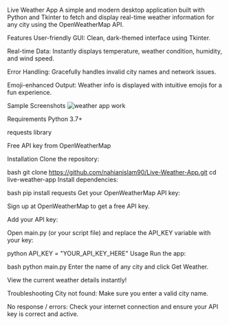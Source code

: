 Live Weather App
A simple and modern desktop application built with Python and Tkinter to fetch and display real-time weather information for any city using the OpenWeatherMap API.

Features
User-friendly GUI: Clean, dark-themed interface using Tkinter.

Real-time Data: Instantly displays temperature, weather condition, humidity, and wind speed.

Error Handling: Gracefully handles invalid city names and network issues.

Emoji-enhanced Output: Weather info is displayed with intuitive emojis for a fun experience.

Sample Screenshots
![weather app work](https://github.com/user-attachments/assets/cd86c023-27a1-46a5-b7c4-e829c2e412d1)


Requirements
Python 3.7+

requests library

Free API key from OpenWeatherMap

Installation
Clone the repository:

bash
git clone https://github.com/nahianislam90/Live-Weather-App.git
cd live-weather-app
Install dependencies:

bash
pip install requests
Get your OpenWeatherMap API key:

Sign up at OpenWeatherMap to get a free API key.

Add your API key:

Open main.py (or your script file) and replace the API_KEY variable with your key:

python
API_KEY = "YOUR_API_KEY_HERE"
Usage
Run the app:

bash
python main.py
Enter the name of any city and click Get Weather.

View the current weather details instantly!

Troubleshooting
City not found: Make sure you enter a valid city name.

No response / errors: Check your internet connection and ensure your API key is correct and active.

